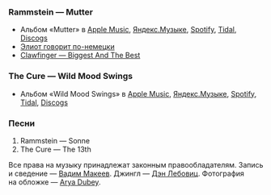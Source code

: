 ### Rammstein — Mutter

- Альбом «Mutter» в
	[Apple Music](https://music.apple.com/album/1440770702),
	[Яндекс.Музыке](https://music.yandex.com/album/3542),
	[Spotify](https://open.spotify.com/album/1CtTTpKbHU8KbHRB4LmBbv),
	[Tidal](https://tidal.com/browse/album/2317866),
	[Discogs](https://www.discogs.com/master/95285)
- [Элиот говорит по-немецки](https://youtu.be/juoGcpMPpvg)
- [Clawfinger — Biggest And The Best](https://youtu.be/NDYzZ5fvEm0)

### The Cure — Wild Mood Swings

- Альбом «Wild Mood Swings» в
	[Apple Music](https://music.apple.com/album/1443857517),
	[Яндекс.Музыке](https://music.yandex.com/album/2510707),
	[Spotify](https://open.spotify.com/album/4VArO919KzAphNk7Kei20g),
	[Tidal](https://tidal.com/browse/album/635201),
	[Discogs](https://www.discogs.com/master/32090)

### Песни

1. Rammstein — Sonne
2. The Cure — The 13th

Все права на музыку принадлежат законным правообладателям.
Запись и сведение — [Вадим Макеев](https://pepelsbey.dev/).
Джингл — [Дэн Лебовиц](https://www.youtube.com/channel/UC38A5qHrlc_Zgua7vL4b96w).
Фотография на обложке — [Arya Dubey](https://unsplash.com/photos/8eYI8qcEFxI).
